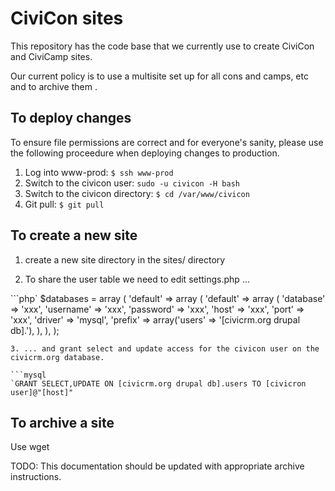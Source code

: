 # CiviCon sites

This repository has the code base that we currently use to create CiviCon and CiviCamp sites.

Our current policy is to use a multisite set up for all cons and camps, etc and to archive them .

## To deploy changes

To ensure file permissions are correct and for everyone's sanity, please use the following proceedure when deploying changes to production.

1. Log into www-prod: `$ ssh www-prod`
2. Switch to the civicon user: `sudo -u civicon -H bash`
3. Switch to the civicon directory: `$ cd /var/www/civicon`
4. Git pull: `$ git pull`

## To create a new site

1. create a new site directory in the sites/ directory

2. To share the user table we need to edit settings.php ...

```php`
$databases = array (
        'default' => array (
            'default' => array (
                'database' => 'xxx',
                'username' => 'xxx',
                'password' => 'xxx',
                'host' => 'xxx',
                'port' => 'xxx',
                'driver' => 'mysql',
                'prefix' => array('users' => '[civicrm.org drupal db].'),
                ),
            ),
        );
````
3. ... and grant select and update access for the civicon user on the civicrm.org database.

```mysql
`GRANT SELECT,UPDATE ON [civicrm.org drupal db].users TO [civicron user]@"[host]"
````
## To archive a site

Use wget

TODO: This documentation should be updated with appropriate archive instructions.
